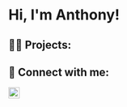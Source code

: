 <h1>Hi, I'm Anthony!</h1>

<h2>👨‍💻 Projects:</h2>

<h2> 🤳 Connect with me:</h2>


[<img align="left" alt="AnthonyGomez | LinkedIn" width="22px" src="https://cdn.jsdelivr.net/npm/simple-icons@v3/icons/linkedin.svg" />][linkedin]


[linkedin]: [https://linkedin.com/in/joshmadakor](https://www.linkedin.com/in/anthonygomez0920/)https://www.linkedin.com/in/anthonygomez0920/]
